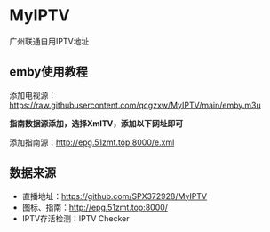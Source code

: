 # MyIPTV
广州联通自用IPTV地址

## emby使用教程
添加电视源：https://raw.githubusercontent.com/qcgzxw/MyIPTV/main/emby.m3u

**指南数据源添加，选择XmlTV，添加以下网址即可**

添加指南源：http://epg.51zmt.top:8000/e.xml

## 数据来源
- 直播地址：https://github.com/SPX372928/MyIPTV
- 图标、指南：http://epg.51zmt.top:8000/
- IPTV存活检测：IPTV Checker